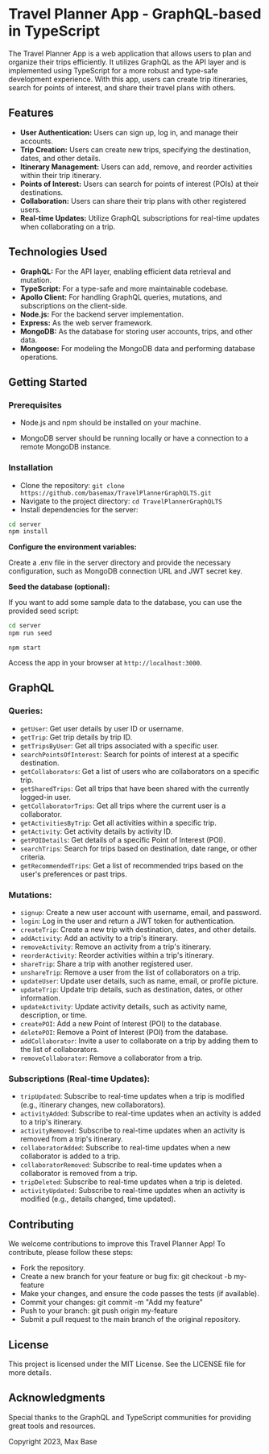 # Travel Planner App - GraphQL-based in TypeScript

The Travel Planner App is a web application that allows users to plan and organize their trips efficiently. It utilizes GraphQL as the API layer and is implemented using TypeScript for a more robust and type-safe development experience. With this app, users can create trip itineraries, search for points of interest, and share their travel plans with others.

## Features

- **User Authentication:** Users can sign up, log in, and manage their accounts.
- **Trip Creation:** Users can create new trips, specifying the destination, dates, and other details.
- **Itinerary Management:** Users can add, remove, and reorder activities within their trip itinerary.
- **Points of Interest:** Users can search for points of interest (POIs) at their destinations.
- **Collaboration:** Users can share their trip plans with other registered users.
- **Real-time Updates:** Utilize GraphQL subscriptions for real-time updates when collaborating on a trip.

## Technologies Used

- **GraphQL:** For the API layer, enabling efficient data retrieval and mutation.
- **TypeScript:** For a type-safe and more maintainable codebase.
- **Apollo Client:** For handling GraphQL queries, mutations, and subscriptions on the client-side.
- **Node.js:** For the backend server implementation.
- **Express:** As the web server framework.
- **MongoDB:** As the database for storing user accounts, trips, and other data.
- **Mongoose:** For modeling the MongoDB data and performing database operations.

## Getting Started

### Prerequisites

- Node.js and npm should be installed on your machine.

- MongoDB server should be running locally or have a connection to a remote MongoDB instance.

### Installation

- Clone the repository: `git clone https://github.com/basemax/TravelPlannerGraphQLTS.git`
- Navigate to the project directory: `cd TravelPlannerGraphQLTS`
- Install dependencies for the server:

```bash
cd server
npm install
```

**Configure the environment variables:**

Create a .env file in the server directory and provide the necessary configuration, such as MongoDB connection URL and JWT secret key.

**Seed the database (optional):**

If you want to add some sample data to the database, you can use the provided seed script:

```bash
cd server
npm run seed
```

```
npm start
```

Access the app in your browser at `http://localhost:3000`.

## GraphQL

### Queries:

- `getUser`: Get user details by user ID or username.
- `getTrip`: Get trip details by trip ID.
- `getTripsByUser`: Get all trips associated with a specific user.
- `searchPointsOfInterest`: Search for points of interest at a specific destination.
- `getCollaborators`: Get a list of users who are collaborators on a specific trip.
- `getSharedTrips`: Get all trips that have been shared with the currently logged-in user.
- `getCollaboratorTrips`: Get all trips where the current user is a collaborator.
- `getActivitiesByTrip`: Get all activities within a specific trip.
- `getActivity`: Get activity details by activity ID.
- `getPOIDetails`: Get details of a specific Point of Interest (POI).
- `searchTrips`: Search for trips based on destination, date range, or other criteria.
- `getRecommendedTrips`: Get a list of recommended trips based on the user's preferences or past trips.

### Mutations:

- `signup`: Create a new user account with username, email, and password.
- `login`: Log in the user and return a JWT token for authentication.
- `createTrip`: Create a new trip with destination, dates, and other details.
- `addActivity`: Add an activity to a trip's itinerary.
- `removeActivity`: Remove an activity from a trip's itinerary.
- `reorderActivity`: Reorder activities within a trip's itinerary.
- `shareTrip`: Share a trip with another registered user.
- `unshareTrip`: Remove a user from the list of collaborators on a trip.
- `updateUser`: Update user details, such as name, email, or profile picture.
- `updateTrip`: Update trip details, such as destination, dates, or other information.
- `updateActivity`: Update activity details, such as activity name, description, or time.
- `createPOI`: Add a new Point of Interest (POI) to the database.
- `deletePOI`: Remove a Point of Interest (POI) from the database.
- `addCollaborator`: Invite a user to collaborate on a trip by adding them to the list of collaborators.
- `removeCollaborator`: Remove a collaborator from a trip.

### Subscriptions (Real-time Updates):

- `tripUpdated`: Subscribe to real-time updates when a trip is modified (e.g., itinerary changes, new collaborators).
- `activityAdded`: Subscribe to real-time updates when an activity is added to a trip's itinerary.
- `activityRemoved`: Subscribe to real-time updates when an activity is removed from a trip's itinerary.
- `collaboratorAdded`: Subscribe to real-time updates when a new collaborator is added to a trip.
- `collaboratorRemoved`: Subscribe to real-time updates when a collaborator is removed from a trip.
- `tripDeleted`: Subscribe to real-time updates when a trip is deleted.
- `activityUpdated`: Subscribe to real-time updates when an activity is modified (e.g., details changed, time updated).

## Contributing

We welcome contributions to improve this Travel Planner App! To contribute, please follow these steps:

- Fork the repository.
- Create a new branch for your feature or bug fix: git checkout -b my-feature
- Make your changes, and ensure the code passes the tests (if available).
- Commit your changes: git commit -m "Add my feature"
- Push to your branch: git push origin my-feature
- Submit a pull request to the main branch of the original repository.

## License

This project is licensed under the MIT License. See the LICENSE file for more details.

## Acknowledgments

Special thanks to the GraphQL and TypeScript communities for providing great tools and resources.

Copyright 2023, Max Base
